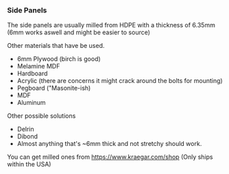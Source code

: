 ### Side Panels

The side panels are usually milled from HDPE with a thickness of 6.35mm (6mm works aswell and might be easier to source)

Other materials that have be used.
* 6mm Plywood (birch is good)
* Melamine MDF
* Hardboard
* Acrylic (there are concerns it might crack around the bolts for mounting)
* Pegboard ("Masonite-ish)
* MDF
* Aluminum

Other possible solutions

* Delrin
* Dibond
* Almost anything that's ~6mm thick and not stretchy should work.

You can get milled ones from https://www.kraegar.com/shop (Only ships within the USA)